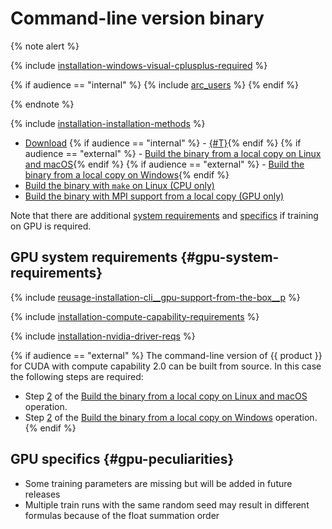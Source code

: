 # Command-line version binary

{% note alert %}

{% include [installation-windows-visual-cplusplus-required](../_includes/work_src/reusage-code-examples/windows-visual-cplusplus-required.md) %}

{% if audience == "internal" %} {% include [arc_users](../yandex_specific/_includes/arcadia_users_step.md) %} {% endif %}

{% endnote %}


{% include [installation-installation-methods](../_includes/work_src/reusage/installation-methods.md) %}


- [Download](../installation/cli-installation-binaries.md)
{% if audience == "internal" %} - [{#T}](../yandex_specific/cli-build-from-arcadia-sources.md){% endif %}
{% if audience == "external" %} - [Build the binary from a local copy on Linux and macOS](../installation/cli-installation-local-copy-installation.md){% endif %}
{% if audience == "external" %} - [Build the binary from a local copy on Windows](../installation/cli-installation-local-copy-installation-windows.md){% endif %}
- [Build the binary with `make` on Linux (CPU only)](../installation/cli-installation-make-install.md)
- [Build the binary with MPI support from a local copy (GPU only)](../installation/cli-installation-multi-node-installation.md)

Note that there are additional [system requirements](#gpu-system-requirements) and [specifics](#gpu-peculiarities) if training on GPU is required.


## GPU system requirements {#gpu-system-requirements}

{% include [reusage-installation-cli__gpu-support-from-the-box__p](../_includes/work_src/reusage-installation/cli__gpu-support-from-the-box__p.md) %}


{% include [installation-compute-capability-requirements](../_includes/work_src/reusage-code-examples/compute-capability-requirements.md) %}


{% include [installation-nvidia-driver-reqs](../_includes/work_src/reusage-code-examples/nvidia-driver-reqs.md) %}

{% if audience == "external" %}
The command-line version of {{ product }} for CUDA with compute capability 2.0 can be built from source. In this case the following steps are required:
- Step [2](../installation/cli-installation-local-copy-installation.md#build-cuda-2) of the [Build the binary from a local copy on Linux and macOS](../installation/cli-installation-local-copy-installation.md) operation.
- Step [2](../installation/cli-installation-local-copy-installation-windows.md#build-cuda-2) of the [Build the binary from a local copy on Windows](../installation/cli-installation-local-copy-installation-windows.md) operation.
{% endif %}

## GPU specifics {#gpu-peculiarities}

- Some training parameters are missing but will be added in future releases
- Multiple train runs with the same random seed may result in different formulas because of the float summation order
